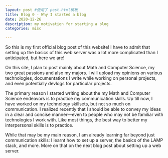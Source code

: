```yaml
---
layout: post #使用了 post.html模板
title: Blog 0 - Why I started a blog
date: 2020-12-26
description: my motivation for starting a blog
categories: misc

---
```


So this is my first official blog post of this website! I have to admit that setting up the basics of this web server was a lot more complicated than I anticipated, but here we are!

On this site, I plan to post mainly about Math and Computer Science, my two great passions and also my majors. I will upload my opinions on various technologies, documentations I write while working on personal projects, and even potentially devlogs for particular projects.

The primary reason I started writing about the my Math and Computer Science endeavors is to practice my communication skills. Up till now, I have worked on my technology skillsets, but not so much on communication. I realized recently that I should be able to convey my ideas in a clear and concise manner—even to people who may not be familiar with technologies I work with. Like most things, the best way to better my interpersonal skills is to practice.

While that may be my main reason, I am already learning far beyond just communication skills: I learnt how to set up a server, the basics of the LAMP stack, and more. More on that on the next blog post about setting up a web server.
